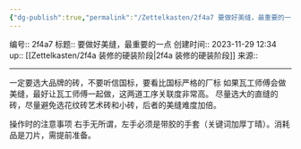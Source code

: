 ```yaml
---
{"dg-publish":true,"permalink":"/Zettelkasten/2f4a7 要做好美缝，最重要的一点/","dgPassFrontmatter":true}
---
```


编号:: 2f4a7
标题:: 要做好美缝，最重要的一点
创建时间:: 2023-11-29 12:34
up:: [[Zettelkasten/2f4a 装修的硬装阶段\|2f4a 装修的硬装阶段]]
来源:: 

---
一定要选大品牌的砖，不要听信国标，要看比国标严格的厂标
如果瓦工师傅会做美缝，最好让瓦工师傅一起做，这两道工序关联度非常高。
尽量选大的直缝的砖，尽量避免选花纹砖艺术砖和小砖，后者的美缝难度加倍。

操作时的注意事项
右手无所谓，左手必须是带胶的手套（关键词加厚丁晴）。消耗品是刀片，需提前准备。
